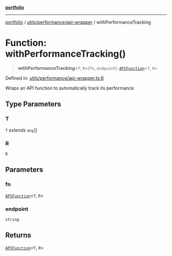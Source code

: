 [**portfolio**](../../../../README.md)

***

[portfolio](../../../../modules.md) / [utils/performance/api-wrapper](../README.md) / withPerformanceTracking

# Function: withPerformanceTracking()

> **withPerformanceTracking**\<`T`, `R`\>(`fn`, `endpoint`): [`APIFunction`](../type-aliases/APIFunction.md)\<`T`, `R`\>

Defined in: [utils/performance/api-wrapper.ts:8](https://github.com/tnorlund/Portfolio/blob/9c9698a46edd2af80f8449d49e1036b62ece5d10/portfolio/utils/performance/api-wrapper.ts#L8)

Wraps an API function to automatically track its performance

## Type Parameters

### T

`T` *extends* `any`[]

### R

`R`

## Parameters

### fn

[`APIFunction`](../type-aliases/APIFunction.md)\<`T`, `R`\>

### endpoint

`string`

## Returns

[`APIFunction`](../type-aliases/APIFunction.md)\<`T`, `R`\>
